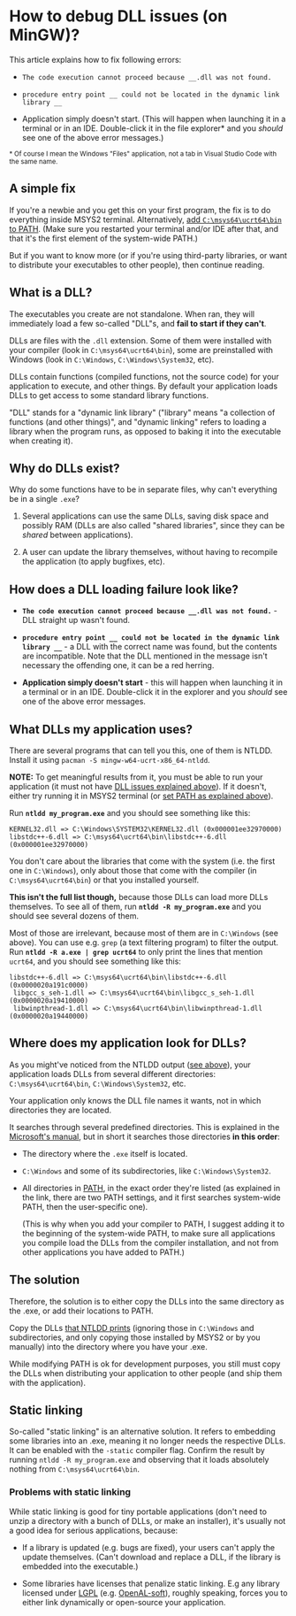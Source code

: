# How to debug DLL issues (on MinGW)?

This article explains how to fix following errors:

* `The code execution cannot proceed because __.dll was not found.`

* `procedure entry point __ could not be located in the dynamic link library __`

* Application simply doesn't start. (This will happen when launching it in a terminal or in an IDE. Double-click it in the file explorer* and you *should* see one of the above error messages.)

<sup>* Of course I mean the Windows "Files" application, not a tab in Visual Studio Code with the same name.</sup>

## A simple fix

If you're a newbie and you get this on your first program, the fix is to do everything inside MSYS2 terminal. Alternatively, [add `C:\msys64\ucrt64\bin` to PATH](/terminal_for_dummies.md#changing-path). (Make sure you restarted your terminal and/or IDE after that, and that it's the first element of the system-wide PATH.)

But if you want to know more (or if you're using third-party libraries, or want to distribute your executables to other people), then continue reading.

## What is a DLL?

The executables you create are not standalone. When ran, they will immediately load a few so-called "DLL"s, and **fail to start if they can't**.

DLLs are files with the `.dll` extension. Some of them were installed with your compiler (look in `C:\msys64\ucrt64\bin`), some are preinstalled with Windows (look in `C:\Windows`, `C:\Windows\System32`, etc).

DLLs contain functions (compiled functions, not the source code) for your application to execute, and other things. By default your application loads DLLs to get access to some standard library functions.

"DLL" stands for a "dynamic link library" ("library" means "a collection of functions (and other things)", and "dynamic linking" refers to loading a library when the program runs, as opposed to baking it into the executable when creating it).

## Why do DLLs exist?

Why do some functions have to be in separate files, why can't everything be in a single `.exe`?

1. Several applications can use the same DLLs, saving disk space and possibly RAM (DLLs are also called "shared libraries", since they can be *shared* between applications).

2. A user can update the library themselves, without having to recompile the application (to apply bugfixes, etc).

## How does a DLL loading failure look like?

* **`The code execution cannot proceed because __.dll was not found.`** - DLL straight up wasn't found.

* **`procedure entry point __ could not be located in the dynamic link library __`** - a DLL with the correct name was found, but the contents are incompatible. Note that the DLL mentioned in the message isn't necessary the offending one, it can be a red herring.

* **Application simply doesn't start** - this will happen when launching it in a terminal or in an IDE. Double-click it in the explorer and you *should* see one of the above error messages.

## What DLLs my application uses?

There are several programs that can tell you this, one of them is NTLDD. Install it using `pacman -S mingw-w64-ucrt-x86_64-ntldd`.

**NOTE:** To get meaningful results from it, you must be able to run your application (it must not have [DLL issues explained above](#how-does-a-dll-loading-failure-look-like)). If it doesn't, either try running it in MSYS2 terminal (or [set PATH as explained above](#a-simple-fix)).

Run **`ntldd my_program.exe`** and you should see something like this:

```
KERNEL32.dll => C:\Windows\SYSTEM32\KERNEL32.dll (0x000001ee32970000)
libstdc++-6.dll => C:\msys64\ucrt64\bin\libstdc++-6.dll (0x000001ee32970000)
```

You don't care about the libraries that come with the system (i.e. the first one in `C:\Windows`), only about those that come with the compiler (in `C:\msys64\ucrt64\bin`) or that you installed yourself.

**This isn't the full list though,** because those DLLs can load more DLLs themselves. To see all of them, run **`ntldd -R my_program.exe`** and you should see several dozens of them.

Most of those are irrelevant, because most of them are in `C:\Windows` (see above). You can use e.g. `grep` (a text filtering program) to filter the output. Run **`ntldd -R a.exe | grep ucrt64`** to only print the lines that mention `ucrt64`, and you should see something like this:
```
libstdc++-6.dll => C:\msys64\ucrt64\bin\libstdc++-6.dll (0x0000020a191c0000)
 libgcc_s_seh-1.dll => C:\msys64\ucrt64\bin\libgcc_s_seh-1.dll (0x0000020a19410000)
 libwinpthread-1.dll => C:\msys64\ucrt64\bin\libwinpthread-1.dll (0x0000020a19440000)
```

## Where does my application look for DLLs?

As you might've noticed from the NTLDD output ([see above](#what-dlls-my-application-uses)), your application loads DLLs from several different directories: `C:\msys64\ucrt64\bin`, `C:\Windows\System32`, etc.

Your application only knows the DLL file names it wants, not in which directories they are located.

It searches through several predefined directories. This is explained in the [Microsoft's manual](https://learn.microsoft.com/en-us/windows/win32/dlls/dynamic-link-library-search-order), but in short it searches those directories **in this order**:

* The directory where the `.exe` itself is located.

* `C:\Windows` and some of its subdirectories, like `C:\Windows\System32`.

* All directories in [PATH](/terminal_for_dummies.md#path), in the exact order they're listed (as explained in the link, there are two PATH settings, and it first searches system-wide PATH, then the user-specific one).

  (This is why when you add your compiler to PATH, I suggest adding it to the beginning of the system-wide PATH, to make sure all applications you compile load the DLLs from the compiler installation, and not from other applications you have added to PATH.)

## The solution

Therefore, the solution is to either copy the DLLs into the same directory as the .exe, or add their locations to PATH.

Copy the DLLs [that NTLDD prints](#what-dlls-my-application-uses) (ignoring those in `C:\Windows` and subdirectories, and only copying those installed by MSYS2 or by you manually) into the directory where you have your .exe.

While modifying PATH is ok for development purposes, you still must copy the DLLs when distributing your application to other people (and ship them with the application).

## Static linking

So-called "static linking" is an alternative solution. It refers to embedding some libraries into an .exe, meaning it no longer needs the respective DLLs. It can be enabled with the `-static` compiler flag. Confirm the result by running `ntldd -R my_program.exe` and observing that it loads absolutely nothing from `C:\msys64\ucrt64\bin`.

<!-- If you're using third-party libraries, refer to this (TODO third-party) -->

### Problems with static linking

While static linking is good for tiny portable applications (don't need to unzip a directory with a bunch of DLLs, or make an installer), it's usually not a good idea for serious applications, because:

* If a library is updated (e.g. bugs are fixed), your users can't apply the update themselves. (Can't download and replace a DLL, if the library is embedded into the executable.)

* Some libraries have licenses that penalize static linking. E.g any library licensed under [LGPL](https://en.wikipedia.org/wiki/GNU_Lesser_General_Public_License) (e.g. [OpenAL-soft](https://openal-soft.org/)), roughly speaking, forces you to either link dynamically or open-source your application.
